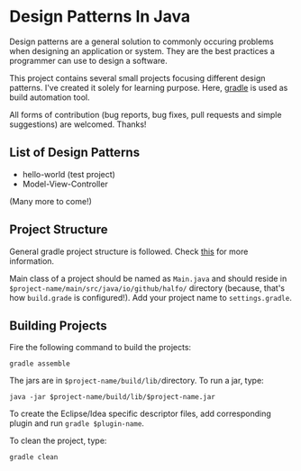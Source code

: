 # Design Patterns In Java

Design patterns are a general solution to commonly occuring problems when designing an application or system. They are the best practices a programmer can use to design a software.

This project contains several small projects focusing different design patterns. I've created it solely for learning purpose. Here, [gradle](https://gradle.org/) is used as build automation tool.

All forms of contribution (bug reports, bug fixes, pull requests and simple suggestions) are welcomed. Thanks!


## List of Design Patterns

* hello-world (test project)
* Model-View-Controller

(Many more to come!)


## Project Structure

General gradle project structure is followed. Check [this](http://gradle.org/docs/current/userguide/multi_project_builds.html) for more information.

Main class of a project should be named as `Main.java` and should reside in `$project-name/main/src/java/io/github/halfo/` directory (because, that's how `build.grade` is configured!). Add your project name to `settings.gradle`.


## Building Projects

Fire the following command to build the projects:
```
gradle assemble
```

The jars are in `$project-name/build/lib/`directory. To run a jar, type:
```
java -jar $project-name/build/lib/$project-name.jar
```

To create the Eclipse/Idea specific descriptor files, add corresponding plugin and run `gradle $plugin-name`.

To clean the project, type:
```
gradle clean
```
